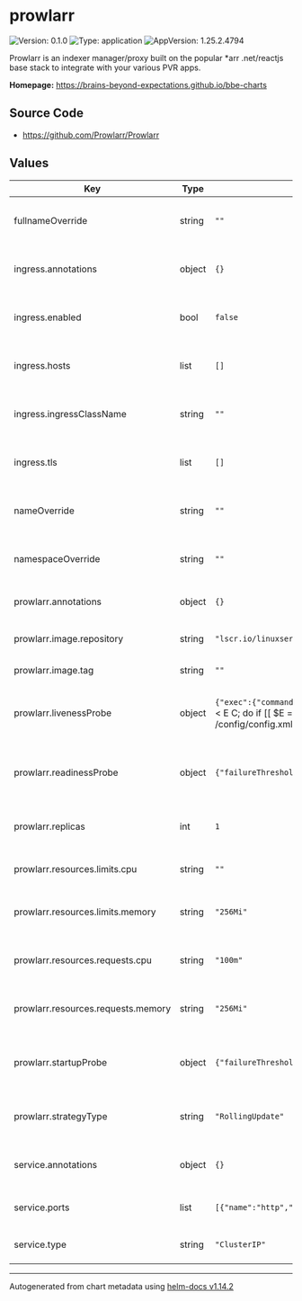 # prowlarr

![Version: 0.1.0](https://img.shields.io/badge/Version-0.1.0-informational?style=flat-square) ![Type: application](https://img.shields.io/badge/Type-application-informational?style=flat-square) ![AppVersion: 1.25.2.4794](https://img.shields.io/badge/AppVersion-1.25.2.4794-informational?style=flat-square)

Prowlarr is an indexer manager/proxy built on the popular *arr .net/reactjs base stack to integrate with your various PVR apps.

**Homepage:** <https://brains-beyond-expectations.github.io/bbe-charts>

## Source Code

* <https://github.com/Prowlarr/Prowlarr>

## Values

| Key | Type | Default | Description |
|-----|------|---------|-------------|
| fullnameOverride | string | `""` | Optional full name override for the resources |
| ingress.annotations | object | `{}` | Annotations to apply to the Prowlarr ingress |
| ingress.enabled | bool | `false` | Whether to create an ingress for Prowlarr |
| ingress.hosts | list | `[]` | Host configuration for the Prowlarr ingress |
| ingress.ingressClassName | string | `""` | The ingress class to use for the Prowlarr ingress |
| ingress.tls | list | `[]` | TLS configuration for the Prowlarr ingress |
| nameOverride | string | `""` | Optional short name override for the resources |
| namespaceOverride | string | `""` | Optional namespace override for the resources |
| prowlarr.annotations | object | `{}` | Annotations to apply to the Prowlarr pod |
| prowlarr.image.repository | string | `"lscr.io/linuxserver/prowlarr"` | The image repository to pull from |
| prowlarr.image.tag | string | `""` | The image tag to pull |
| prowlarr.livenessProbe | object | `{"exec":{"command":["/usr/bin/env","bash","-c","curl --fail localhost:9696/api/v1/system/status?apiKey=`IFS=\\> && while read -d \\< E C; do if [[ $E = \"ApiKey\" ]]; then echo $C; fi; done < /config/config.xml`"]},"failureThreshold":5,"initialDelaySeconds":60,"periodSeconds":10,"successThreshold":1,"timeoutSeconds":10}` | The livenessProbe configuration for the Prowlarr pod |
| prowlarr.readinessProbe | object | `{"failureThreshold":3,"initialDelaySeconds":0,"periodSeconds":10,"tcpSocket":{"port":9696},"timeoutSeconds":1}` | The readinessProbe configuration for the Prowlarr pod |
| prowlarr.replicas | int | `1` | How many replicas of the Prowlarr pod to run |
| prowlarr.resources.limits.cpu | string | `""` | The amount of CPU to limit the Prowlarr pod to |
| prowlarr.resources.limits.memory | string | `"256Mi"` | The amount of memory to limit the Prowlarr pod to |
| prowlarr.resources.requests.cpu | string | `"100m"` | The amount of CPU to request for the Prowlarr pod |
| prowlarr.resources.requests.memory | string | `"256Mi"` | The amount of memory to request for the Prowlarr pod |
| prowlarr.startupProbe | object | `{"failureThreshold":30,"initialDelaySeconds":0,"periodSeconds":5,"tcpSocket":{"port":9696},"timeoutSeconds":1}` | The startupProbe configuration for the Prowlarr pod |
| prowlarr.strategyType | string | `"RollingUpdate"` | The strategy to use for updating the Prowlarr pods |
| service.annotations | object | `{}` | Annotations to apply to the Prowlarr service |
| service.ports | list | `[{"name":"http","port":9696,"protocol":"TCP"}]` | Port to expose the Prowlarr service on |
| service.type | string | `"ClusterIP"` | The type of service to create |

----------------------------------------------
Autogenerated from chart metadata using [helm-docs v1.14.2](https://github.com/norwoodj/helm-docs/releases/v1.14.2)
